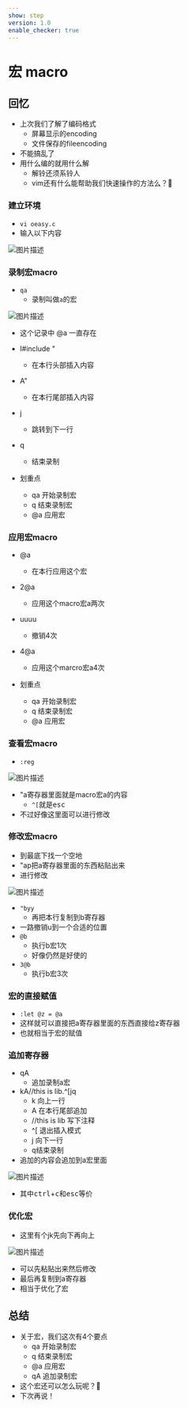 ```yaml
---
show: step
version: 1.0
enable_checker: true
---
```


# 宏 macro

## 回忆

- 上次我们了解了编码格式
	- 屏幕显示的encoding
	- 文件保存的fileencoding
- 不能搞乱了
- 用什么编的就用什么解
    - 解铃还须系铃人
    - vim还有什么能帮助我们快速操作的方法么？🤔

### 建立环境

- `vi oeasy.c`
- 输入以下内容

![图片描述](https://doc.shiyanlou.com/courses/uid1190679-20210731-1627726592458)

### 录制宏macro
- `qa`
	- 录制叫做`a`的宏

![图片描述](https://doc.shiyanlou.com/courses/uid1190679-20210731-1627726811173)

- 这个记录中 @a 一直存在
- I#include "<esc>
	- 在本行头部插入内容
- A"<esc>
	- 在本行尾部插入内容 
- j
	- 跳转到下一行
- q
	- 结束录制

- 划重点
	- qa 开始录制宏
	- q 结束录制宏
	- @a 应用宏
	
### 应用宏macro
- @a 
	- 在本行应用这个宏
- 2@a
	- 应用这个macro宏a两次
- uuuu
	- 撤销4次
- 4@a
	- 应用这个marcro宏a4次

- 划重点
	- qa 开始录制宏
	- q 结束录制宏
	- @a 应用宏
	

### 查看宏macro
- `:reg`

![图片描述](https://doc.shiyanlou.com/courses/uid1190679-20210731-1627727214484)

- "a寄存器里面就是macro宏a的内容
	- `^[`就是<kbd>esc</kbd>
- 不过好像这里面可以进行修改

### 修改宏macro

- 到最底下找一个空地
- "ap把a寄存器里面的东西粘贴出来
- 进行修改

![图片描述](https://doc.shiyanlou.com/courses/uid1190679-20210731-1627727611624)

- `"byy`
	- 再把本行复制到b寄存器
- 一路撤销u到一个合适的位置
- `@b`
	- 执行b宏1次
	- 好像仍然是好使的
- `3@b`
	- 执行b宏3次

### 宏的直接赋值

- `:let @z = @a` 
- 这样就可以直接把a寄存器里面的东西直接给z寄存器
- 也就相当于宏的赋值

### 追加寄存器

- qA
	- 追加录制a宏
- kA//this is lib.^[jq
	- k 向上一行
	- A 在本行尾部追加
	- //this is lib 写下注释
	- ^[ 退出插入模式
	- j 向下一行
	- q结束录制
- 追加的内容会追加到a宏里面

![图片描述](https://doc.shiyanlou.com/courses/uid1190679-20210731-1627732315985)

- 其中<kbd>ctrl</kbd>+<kbd>c</kbd>和<kbd>esc</kbd>等价
### 优化宏

- 这里有个jk先向下再向上

![图片描述](https://doc.shiyanlou.com/courses/uid1190679-20210731-1627732315985)

- 可以先粘贴出来然后修改
- 最后再复制到a寄存器
- 相当于优化了宏


## 总结

- 关于宏，我们这次有4个要点
	- qa 开始录制宏
	- q 结束录制宏
	- @a 应用宏
	- qA 追加录制宏
- 这个宏还可以怎么玩呢？🤔
- 下次再说！





